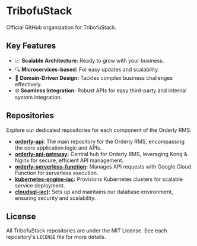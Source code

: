 # TribofuStack

Official GitHub organization for TribofuStack.

## Key Features

- 📈 **Scalable Architecture:** Ready to grow with your business. 
- 🔍 **Microservices-based:** For easy updates and scalability. 
- 🧩 **Domain-Driven Design:** Tackles complex business challenges effectively. 
- 🌐 **Seamless Integration:** Robust APIs for easy third-party and internal system integration. 

## Repositories

Explore our dedicated repositories for each component of the Orderly RMS:

- **[orderly-api](https://github.com/tribofustack/orderly-api):** The main repository for the Orderly RMS, encompassing the core application logic and APIs.
- **[orderly-api-gateway](https://github.com/tribofustack/orderly-api-gateway):** Central hub for Orderly RMS, leveraging Kong & Nginx for secure, efficient API management.
- **[orderly-serverless-function](https://github.com/tribofustack/orderly-serverless-function):** Manages API requests with Google Cloud Function for serverless execution.
- **[kubernetes-engine-iac](https://github.com/tribofustack/kubernetes-engine-iac):** Provisions Kubernetes clusters for scalable service deployment.
- **[cloudsql-iac](https://github.com/tribofustack/cloudsql-iac)):** Sets up and maintains our database environment, ensuring security and scalability.

## License

All TribofuStack repositories are under the MIT License. See each repository's `LICENSE` file for more details.
